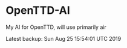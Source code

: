 # OpenTTD-AI
My AI for OpenTTD, will use primarily air

Latest backup: Sun Aug 25 15:54:01 UTC 2019
